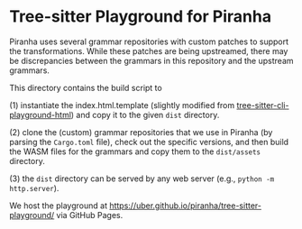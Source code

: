 # Tree-sitter Playground for Piranha

Piranha uses several grammar repositories with custom patches to support the transformations. While
these patches are being upstreamed, there may be discrepancies between the grammars in this 
repository and the upstream grammars.

This directory contains the build script to

(1) instantiate the index.html.template (slightly modified from [tree-sitter-cli-playground-html]) 
  and copy it to the given `dist` directory.

(2) clone the (custom) grammar repositories that we use in Piranha (by parsing the `Cargo.toml` 
  file), check out the specific versions, and then build the WASM files for the grammars and copy
  them to the `dist/assets` directory.

(3) the `dist` directory can be served by any web server (e.g., `python -m http.server`). 

We host the playground at https://uber.github.io/piranha/tree-sitter-playground/ via GitHub Pages.

[tree-sitter-cli-playground-html]: https://github.com/tree-sitter/tree-sitter/blob/eaa10b279f208b47f65e77833d65763f072f3030/crates/cli/src/playground.html#L13